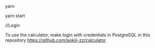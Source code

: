 yarn

yarn start

//Login

To use the calculator, make login with credentials in PostgreSQL in this repository https://github.com/aokiji-zz/calculator
